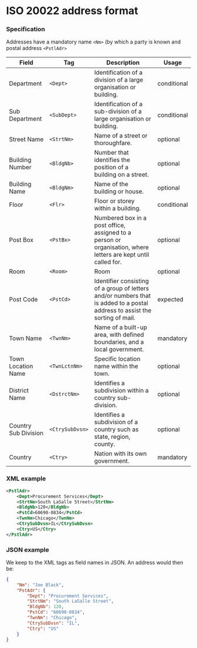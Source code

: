# ISO 20022 address format

### Specification

Addresses have a mandatory name ```<Nm>``` (by which a party is known and postal address ```<PstlAdr>```

| Field | Tag | Description | Usage |
| ----------- | -----| ----------- | ------ |
| Department | ```<Dept>``` | Identification of a division of a large organisation or building. |  conditional | 
| Sub Department | ```<SubDept>``` | Identification of a sub-division of a large organisation or building. | conditional | 
| Street Name | ```<StrtNm>``` | Name of a street or thoroughfare. | optional |
| Building Number | ```<BldgNb>``` | Number that identifies the position of a building on a street. | optional | 
| Building Name | ```<BldgNm>``` | Name of the building or house. | optional |
| Floor | ```<Flr>``` | Floor or storey within a building. | conditional |
| Post Box | ```<PstBx>``` | Numbered box in a post office, assigned to a person or organisation, where letters are kept until called for. | optional |
| Room | ```<Room>``` | Room | optional |
| Post Code | ```<PstCd>``` | Identifier consisting of a group of letters and/or numbers that is added to a postal address to assist the sorting of mail. | expected |
| Town Name | ```<TwnNm>``` | Name of a built-up area, with defined boundaries, and a local government. | mandatory |
| Town Location Name | ```<TwnLctnNm>``` | Specific location name within the town. | optional |
| District Name | ```<DstrctNm>``` | Identifies a subdivision within a country sub-division. | optional |
| Country Sub Division | ```<CtrySubDvsn>``` | Identifies a subdivision of a country such as state, region, county. | optional |
| Country | ```<Ctry>``` | Nation with its own government. | mandatory |


### XML example

```xml
<PstlAdr>
    <Dept>Procurement Services</Dept>
    <StrtNm>South LaSalle Street</StrtNm>
    <BldgNb>120</BldgNb>
    <PstCd>60690-0834</PstCd>
    <TwnNm>Chicago</TwnNm>
    <CtrySubDvsn>IL</CtrySubDvsn>
    <Ctry>US</Ctry>
</PstlAdr>
```

### JSON example

We keep to the XML tags as field names in JSON. An address would then be:

```json
{
    "Nm": "Joe Black",
    "PstAdr": {
        "Dept": "Procurement Services",
        "StrtNm": "South LaSalle Street",
        "BldgNb": 120,
        "PstCd": "60690-0834",
        "TwnNm": "Chicago",
        "CtrySubDvsn": "IL",
        "Ctry": "US"
    }
}
```